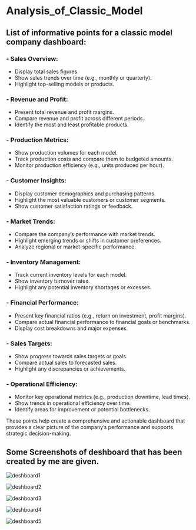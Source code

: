 # Analysis_of_Classic_Model

## List of informative points for a classic model company dashboard:

### - Sales Overview:
  - Display total sales figures.
  - Show sales trends over time (e.g., monthly or quarterly).
  - Highlight top-selling models or products.

### - Revenue and Profit:
  - Present total revenue and profit margins.
  - Compare revenue and profit across different periods.
  - Identify the most and least profitable products.

### - Production Metrics:
  - Show production volumes for each model.
  - Track production costs and compare them to budgeted amounts.
  - Monitor production efficiency (e.g., units produced per hour).

### - Customer Insights:
  - Display customer demographics and purchasing patterns.
  - Highlight the most valuable customers or customer segments.
  - Show customer satisfaction ratings or feedback.

### - Market Trends:
  - Compare the company’s performance with market trends.
  - Highlight emerging trends or shifts in customer preferences.
  - Analyze regional or market-specific performance.

### - Inventory Management:
  - Track current inventory levels for each model.
  - Show inventory turnover rates.
  - Highlight any potential inventory shortages or excesses.

### - Financial Performance:
  - Present key financial ratios (e.g., return on investment, profit margins).
  - Compare actual financial performance to financial goals or benchmarks.
  - Display cost breakdowns and major expenses.

### - Sales Targets:
  - Show progress towards sales targets or goals.
  - Compare actual sales to forecasted sales.
  - Highlight any discrepancies or achievements.

### - Operational Efficiency:
  - Monitor key operational metrics (e.g., production downtime, lead times).
  - Show trends in operational efficiency over time.
  - Identify areas for improvement or potential bottlenecks.

These points help create a comprehensive and actionable dashboard that provides a clear picture of the company’s performance and supports strategic decision-making.

## Some Screenshots of deshboard that has been created by me are given.

![deshboard1](https://github.com/user-attachments/assets/da7655e8-15a1-4fee-897e-fda7f114391c)

![deshboard2](https://github.com/user-attachments/assets/cdc3d0e4-5770-464d-939e-a94bb18976f5)

![deshboard3](https://github.com/user-attachments/assets/c986d472-2d4f-4ef8-a610-8059146690a1)

![deshboard4](https://github.com/user-attachments/assets/852b4569-e490-4e69-9884-afa5a3f6c486)

![deshboard5](https://github.com/user-attachments/assets/8011ec8f-f029-4b69-8554-a180fa027298)
